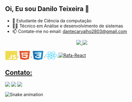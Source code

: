 ## Oi, Eu sou Danilo Teixeira 👋
- 🌱 Estudante de Ciência da computação
- 🧑‍💻  Técnico em Análise e desenvolvimento de sistemas
- 📫 Contate-me no email: dantecarvalho2803@gmail.com 

<div align="center">
  <a href="https://github.com/danilot1">
  <img height="180em" src="https://github-readme-stats.vercel.app/api?username=danilot1&show_icons=true&theme=white&include_all_commits=true&count_private=true"/>
  <img height="180em" src="https://github-readme-stats.vercel.app/api/top-langs/?username=danilot1&layout=compact&langs_count=7&theme=dark"/>
</div>
  <div style="display: inline_block"><br>
  <img align="center" alt="Js" height="30" width="40" src="https://raw.githubusercontent.com/devicons/devicon/master/icons/javascript/javascript-plain.svg">
  <img align="center" alt="HTML" height="30" width="40" src="https://raw.githubusercontent.com/devicons/devicon/master/icons/html5/html5-original.svg">
  <img align="center" alt="CSS" height="30" width="40" src="https://raw.githubusercontent.com/devicons/devicon/master/icons/css3/css3-original.svg">
  <img align="center" alt="Rafa-React" height="30" width="40" src="https://raw.githubusercontent.com/devicons/devicon/master/icons/react/react-original.svg">
   <img align="center" alt="Rafa-React" height="30" width="40" src="https://cdn.jsdelivr.net/gh/devicons/devicon/icons/python/python-original.svg">
   
    

    
    
 </div>
 
   ## Contato:
  <div> 
  <a href="https://www.linkedin.com/in/danilo-teixeira-de-carvalho-b0394a241/" target="_blank"><img src="https://img.shields.io/badge/-LinkedIn-%230077B5?style=for-the-badge&logo=linkedin&logoColor=white" target="_blank"></a> 
  <a href = "mailto:dantecarvalho2803@gmail.com"><img src="https://img.shields.io/badge/-Gmail-%23333?style=for-the-badge&logo=gmail&logoColor=white" target="_blank"></a>
    <a href="https://www.instagram.com/dant.carvalho" target="_blank"><img src="https://img.shields.io/badge/-Instagram-%23E4405F?style=for-the-badge&logo=instagram&logoColor=white" target="_blank"></a> 

   ![Snake animation](https://github.com/danilot1/danilot1/blob/output/github-contribution-grid-snake.svg)
  
  </div
